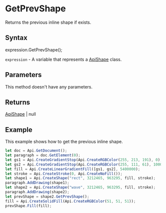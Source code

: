 # GetPrevShape

Returns the previous inline shape if exists.

## Syntax

expression.GetPrevShape();

`expression` - A variable that represents a [ApiShape](../ApiShape.md) class.

## Parameters

This method doesn't have any parameters.

## Returns

[ApiShape](../../ApiShape/ApiShape.md) | null

## Example

This example shows how to get the previous inline shape.

```javascript
let doc = Api.GetDocument();
let paragraph = doc.GetElement(0);
let gs1 = Api.CreateGradientStop(Api.CreateRGBColor(255, 213, 191), 0);
let gs2 = Api.CreateGradientStop(Api.CreateRGBColor(255, 111, 61), 100000);
let fill = Api.CreateLinearGradientFill([gs1, gs2], 5400000);
let stroke = Api.CreateStroke(0, Api.CreateNoFill());
let shape1 = Api.CreateShape("rect", 3212465, 963295, fill, stroke);
paragraph.AddDrawing(shape1);
let shape2 = Api.CreateShape("wave", 3212465, 963295, fill, stroke);
paragraph.AddDrawing(shape2);
let prevShape = shape2.GetPrevShape();
fill = Api.CreateSolidFill(Api.CreateRGBColor(51, 51, 51));
prevShape.Fill(fill);
```
